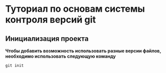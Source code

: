 # Туториал по основам системы контроля версий git

## Инициализация проекта
**Чтобы добавить возможность использовать разные версии файлов,
необходимо использовать следующую команду**

```fix
git init
```

